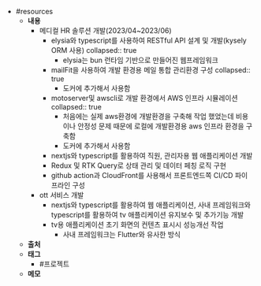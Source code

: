 - #resources
	- **내용**
		- 메디컬 HR 솔루션 개발(2023/04~2023/06)
			- elysia와 typescript를 사용하여 RESTful API 설계 및 개발(kysely ORM 사용)
			  collapsed:: true
				- elysia는 bun 런타임 기반으로 만들어진 웹프레임워크
			- mailFit을 사용하여 개발 환경용 메일 통합 관리환경 구성
			  collapsed:: true
				- 도커에 추가해서 사용함
			- motoserver및 awscli로 개발 환경에서 AWS 인프라 시뮬레이션
			  collapsed:: true
				- 처음에는 실제 aws환경에 개발환경을 구축해 작업 했었는데 비용이나 안정성 문제 때문에 로컬에 개발환경용 aws 인프라 환경을 구축함
				- 도커에 추가해서 사용함
			- nextjs와 typescript를 활용하여 직원, 관리자용 웹 애플리케이션 개발
			- Redux 및 RTK Query로 상태 관리 및 데이터 페칭 로직 구현
			- github action과 CloudFront를 사용해서 프론트엔드쪽 CI/CD 파이프라인 구성
		- ott 서비스 개발
			- nextjs와 typescript를 활용하여 웹 애플리케이션, 사내 프레임워크와 typescript를 활용하여 tv 애플리케이션 유지보수 및 추가기능 개발
			- tv용 애플리케이션 초기 화면의 컨텐츠 표시시 성능개선 작업
				- 사내 프레임워크는 Flutter와 유사한 방식
	- **출처**
	- **태그**
		- #프로젝트
	- **메모**